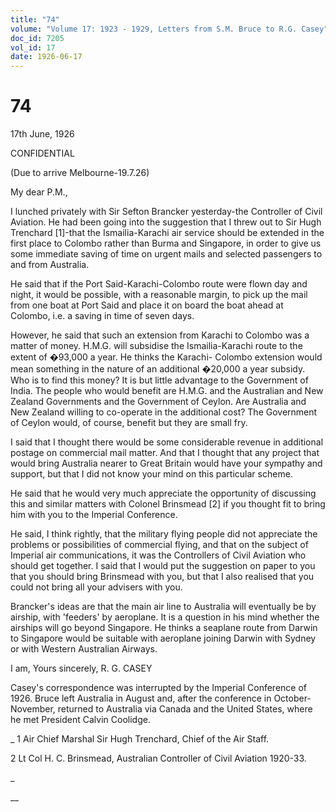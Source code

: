 ```yaml
---
title: "74"
volume: "Volume 17: 1923 - 1929, Letters from S.M. Bruce to R.G. Casey"
doc_id: 7205
vol_id: 17
date: 1926-06-17
---
```


# 74

17th June, 1926

CONFIDENTIAL

(Due to arrive Melbourne-19.7.26)

My dear P.M.,

I lunched privately with Sir Sefton Brancker yesterday-the Controller of Civil Aviation. He had been going into the suggestion that I threw out to Sir Hugh Trenchard [1]-that the Ismailia-Karachi air service should be extended in the first place to Colombo rather than Burma and Singapore, in order to give us some immediate saving of time on urgent mails and selected passengers to and from Australia.

He said that if the Port Said-Karachi-Colombo route were flown day and night, it would be possible, with a reasonable margin, to pick up the mail from one boat at Port Said and place it on board the boat ahead at Colombo, i.e. a saving in time of seven days.

However, he said that such an extension from Karachi to Colombo was a matter of money. H.M.G. will subsidise the Ismailia-Karachi route to the extent of �93,000 a year. He thinks the Karachi- Colombo extension would mean something in the nature of an additional �20,000 a year subsidy. Who is to find this money? It is but little advantage to the Government of India. The people who would benefit are H.M.G. and the Australian and New Zealand Governments and the Government of Ceylon. Are Australia and New Zealand willing to co-operate in the additional cost? The Government of Ceylon would, of course, benefit but they are small fry.

I said that I thought there would be some considerable revenue in additional postage on commercial mail matter. And that I thought that any project that would bring Australia nearer to Great Britain would have your sympathy and support, but that I did not know your mind on this particular scheme.

He said that he would very much appreciate the opportunity of discussing this and similar matters with Colonel Brinsmead [2] if you thought fit to bring him with you to the Imperial Conference.

He said, I think rightly, that the military flying people did not appreciate the problems or possibilities of commercial flying, and that on the subject of Imperial air communications, it was the Controllers of Civil Aviation who should get together. I said that I would put the suggestion on paper to you that you should bring Brinsmead with you, but that I also realised that you could not bring all your advisers with you.

Brancker's ideas are that the main air line to Australia will eventually be by airship, with 'feeders' by aeroplane. It is a question in his mind whether the airships will go beyond Singapore. He thinks a seaplane route from Darwin to Singapore would be suitable with aeroplane joining Darwin with Sydney or with Western Australian Airways.

I am, Yours sincerely, R. G. CASEY

Casey's correspondence was interrupted by the Imperial Conference of 1926. Bruce left Australia in August and, after the conference in October-November, returned to Australia via Canada and the United States, where he met President Calvin Coolidge.

_ 1 Air Chief Marshal Sir Hugh Trenchard, Chief of the Air Staff.

2 Lt Col H. C. Brinsmead, Australian Controller of Civil Aviation 1920-33.

_

__
